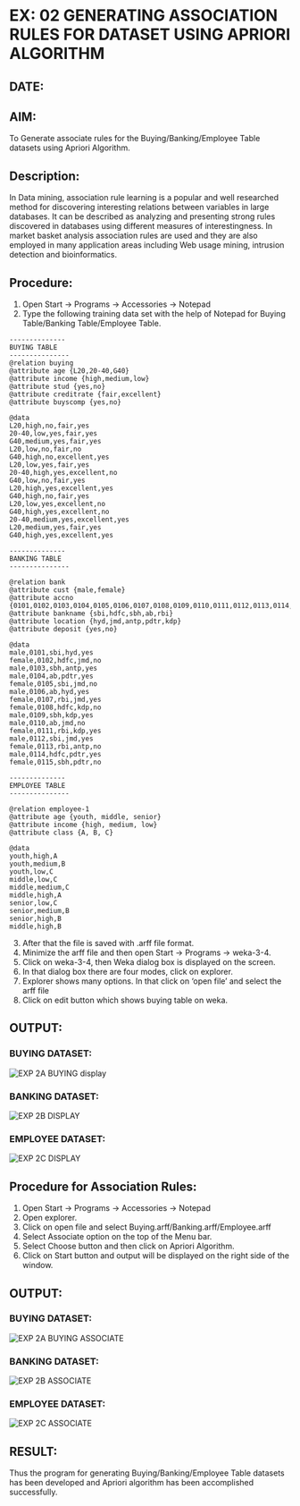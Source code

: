 # EX: 02 GENERATING ASSOCIATION RULES FOR DATASET USING APRIORI ALGORITHM

## DATE: 

## AIM: 
To Generate associate rules for the Buying/Banking/Employee Table datasets using Apriori Algorithm.

## Description:
In Data mining, association rule learning is a popular and well researched method for discovering interesting
relations between variables in large databases. It can be described as analyzing and presenting strong rules discovered
in databases using different measures of interestingness. In market basket analysis association rules are used and they
are also employed in many application areas including Web usage mining, intrusion detection and bioinformatics.

## Procedure:
1) Open Start -> Programs -> Accessories -> Notepad
2) Type the following training data set with the help of Notepad for Buying Table/Banking Table/Employee Table.

```
--------------
BUYING TABLE
---------------
@relation buying
@attribute age {L20,20-40,G40}
@attribute income {high,medium,low}
@attribute stud {yes,no}
@attribute creditrate {fair,excellent}
@attribute buyscomp {yes,no}

@data
L20,high,no,fair,yes
20-40,low,yes,fair,yes
G40,medium,yes,fair,yes
L20,low,no,fair,no
G40,high,no,excellent,yes
L20,low,yes,fair,yes
20-40,high,yes,excellent,no
G40,low,no,fair,yes
L20,high,yes,excellent,yes
G40,high,no,fair,yes
L20,low,yes,excellent,no
G40,high,yes,excellent,no
20-40,medium,yes,excellent,yes
L20,medium,yes,fair,yes
G40,high,yes,excellent,yes

--------------
BANKING TABLE
---------------

@relation bank
@attribute cust {male,female} 
@attribute accno {0101,0102,0103,0104,0105,0106,0107,0108,0109,0110,0111,0112,0113,0114,0115} 
@attribute bankname {sbi,hdfc,sbh,ab,rbi} 
@attribute location {hyd,jmd,antp,pdtr,kdp} 
@attribute deposit {yes,no}

@data 
male,0101,sbi,hyd,yes 
female,0102,hdfc,jmd,no 
male,0103,sbh,antp,yes 
male,0104,ab,pdtr,yes 
female,0105,sbi,jmd,no 
male,0106,ab,hyd,yes 
female,0107,rbi,jmd,yes 
female,0108,hdfc,kdp,no 
male,0109,sbh,kdp,yes 
male,0110,ab,jmd,no 
female,0111,rbi,kdp,yes 
male,0112,sbi,jmd,yes 
female,0113,rbi,antp,no 
male,0114,hdfc,pdtr,yes 
female,0115,sbh,pdtr,no

--------------
EMPLOYEE TABLE
---------------

@relation employee-1
@attribute age {youth, middle, senior}
@attribute income {high, medium, low}
@attribute class {A, B, C}

@data
youth,high,A
youth,medium,B
youth,low,C
middle,low,C
middle,medium,C
middle,high,A
senior,low,C
senior,medium,B
senior,high,B
middle,high,B

```
3) After that the file is saved with .arff file format.
4) Minimize the arff file and then open Start -> Programs -> weka-3-4.
5) Click on weka-3-4, then Weka dialog box is displayed on the screen.
6) In that dialog box there are four modes, click on explorer.
7) Explorer shows many options. In that click on ‘open file’ and select the arff file
8) Click on edit button which shows buying table on weka.

## OUTPUT:
### BUYING DATASET:
![EXP 2A BUYING display](https://github.com/Mounesh07/WDM_EXP2/assets/118343401/46eb11d6-b12b-47ff-99d2-b5afd8dbd62d)
### BANKING DATASET:
![EXP 2B DISPLAY](https://github.com/Mounesh07/WDM_EXP2/assets/118343401/b925cf66-1034-4f43-a13d-cc40bc31cf61)
### EMPLOYEE DATASET:
![EXP 2C DISPLAY](https://github.com/Mounesh07/WDM_EXP2/assets/118343401/98e4ce64-85b1-4b43-9c45-30cf232e8448)

## Procedure for Association Rules:
1) Open Start -> Programs -> Accessories -> Notepad
2) Open explorer.
3) Click on open file and select Buying.arff/Banking.arff/Employee.arff
4) Select Associate option on the top of the Menu bar.
5) Select Choose button and then click on Apriori Algorithm.
6) Click on Start button and output will be displayed on the right side of the window.

## OUTPUT:
### BUYING DATASET:
![EXP 2A BUYING ASSOCIATE](https://github.com/Mounesh07/WDM_EXP2/assets/118343401/c0d06306-0f68-45b7-9851-e4fe0864ea46)

### BANKING DATASET:
![EXP 2B ASSOCIATE](https://github.com/Mounesh07/WDM_EXP2/assets/118343401/93210f5d-bf2e-43b9-9ed1-015033f6dc67)

### EMPLOYEE DATASET:
![EXP 2C ASSOCIATE](https://github.com/Mounesh07/WDM_EXP2/assets/118343401/cfb07a8a-ef14-4118-8f78-ed7153f31971)

## RESULT: 
Thus the program for generating Buying/Banking/Employee Table datasets has been developed and Apriori algorithm has been accomplished successfully.
